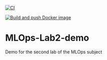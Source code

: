 [![CI](https://github.com/JoseanSanz/MLOps-Lab2-demo/actions/workflows/CI.yml/badge.svg)](https://github.com/JoseanSanz/MLOps-Lab2-demo/actions/workflows/CI.yml)

[![Build and push Docker image](https://github.com/JoseanSanz/MLOps-Lab2-demo/actions/workflows/deploy.yml/badge.svg)](https://github.com/JoseanSanz/MLOps-Lab2-demo/actions/workflows/deploy.yml)

# MLOps-Lab2-demo
Demo for the second lab of the MLOps subject
